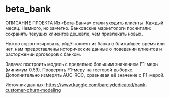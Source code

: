 # beta_bank
ОПИСАНИЕ ПРОЕКТА
Из «Бета-Банка» стали уходить клиенты. Каждый месяц. Немного, но заметно. Банковские маркетологи посчитали: сохранять текущих клиентов дешевле, чем привлекать новых.

Нужно спрогнозировать, уйдёт клиент из банка в ближайшее время или нет. нам предоставлены исторические данные о поведении клиентов и расторжении договоров с банком.

Задача: построить модель с предельно большим значением F1-меры (минимум 0.59). Проверить F1-меру на тестовой выборке. Дополнительно измерять AUC-ROC, сравнивая её значение с F1-мерой.

Источник данных: https://www.kaggle.com/barelydedicated/bank-customer-churn-modeling

